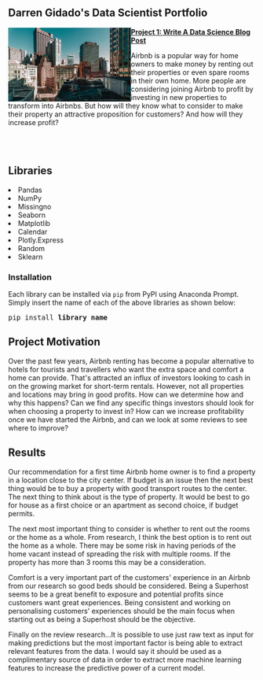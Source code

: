 ## Darren Gidado's Data Scientist Portfolio

<!-- Project 1 -->

<a href="https://github.com/ags911/udacity-dsnd/blob/main/predicting_airbnb_prices_in_boston.ipynb"><img align="left" width="250" height="150" img src="images/apartments-for-rent-in-boston.jpg"><a/> **[Project 1: Write A Data Science Blog Post](https://github.com/ags911/udacity-dsnd/blob/main/predicting_airbnb_prices_in_boston.ipynb)**

Airbnb is a popular way for home owners to make money by renting out their properties or even spare rooms in their own home. 
More people are considering joining Airbnb to profit by investing in new properties to transform into Airbnbs. 
But how will they know what to consider to make their property an attractive proposition for customers? And how will they increase profit?

<br></br>

<h2>Libraries</h2>

<li>Pandas</li>
<li>NumPy</li>
<li>Missingno</li>
<li>Seaborn</li>
<li>Matplotlib</li>
<li>Calendar</li>
<li>Plotly.Express</li>
<li>Random</li>
<li>Sklearn</li>

<h3>Installation</h3>

Each library can be installed via <code>pip</code> from PyPI using Anaconda Prompt. Simply insert the name of each of the above libraries as shown below:

<pre>pip install <b>library name</b></pre>

<h2>Project Motivation</h2>
 
Over the past few years, Airbnb renting has become a popular alternative to hotels for tourists and travellers who want the extra space and comfort a home can provide. That's attracted an influx of investors looking to cash in on the growing market for short-term rentals. However, not all properties and locations may bring in good profits. How can we determine how and why this happens? Can we find any specific things investors should look for when  choosing a property to invest in? How can we increase profitability once we have started the Airbnb, and can we look at some reviews to see where to improve?
  
<h2>Results</h2>
  
Our recommendation for a first time Airbnb home owner is to find a property in a location close to the city center. If budget is an issue then the next best thing would be to buy a property with good transport routes to the center. The next thing to think about is the type of property. It would be best to go for house as a first choice or an apartment as second choice, if budget permits.

The next most important thing to consider is whether to rent out the rooms or the home as a whole. From research, I think the best option is to rent out the home as a whole. There may be some risk in having periods of the home vacant instead of spreading the risk with multiple rooms. If the property has more than 3 rooms this may be a consideration.

Comfort is a very important part of the customers' experience in an Airbnb from our research so good beds should be considered. Being a Superhost seems to be a great benefit to exposure and potential profits since customers want great experiences. Being consistent and working on personalising customers' experiences should be the main focus when starting out as being a Superhost should be the objective. 
  
Finally on the review research...It is possible to use just raw text as input for making predictions but the most important factor is being able to extract relevant features from the data. I would say it should be used as a complimentary source of data in order to extract more machine learning features to increase the predictive power of a current model.
